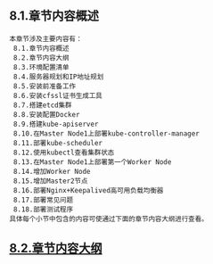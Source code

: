 
## 8.1.章节内容概述
    本章节涉及主要内容有：
     8.1.章节内容概述
     8.2.章节内容大纲
     8.3.环境配置清单
     8.4.服务器规划和IP地址规划
     8.5.安装前准备工作
     8.6.安装cfssl证书生成工具
     8.7.搭建etcd集群
     8.8.安装配置Docker
     8.9.搭建kube-apiserver
     8.10.在Master Node1上部署kube-controller-manager
     8.11.部署kube-scheduler
     8.12.使用kubectl查看集群状态
     8.13.在Master Node1上部署第一个Worker Node
     8.14.增加Worker Node
     8.15.增加Master2节点
     8.16.部署Nginx+Keepalived高可用负载均衡器
     8.17.部署常见问题
     8.18.部署测试程序
	具体每个小节中包含的内容可使通过下面的章节内容大纲进行查看。

## <a href="/enhance/markmap/environment/centos/centos7/chapter/centos7-outline5-chapter8.html" target="_blank">8.2.章节内容大纲</a>

<Markmap localtion="/enhance/markmap/environment/centos/centos7/chapter/centos7-outline5-chapter8.html" height="500rem"/>


